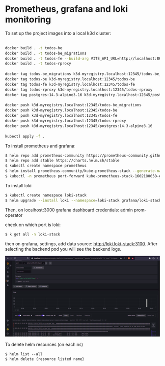 # Prometheus, grafana and loki monitoring 

To set up the project images into a local k3d cluster:

```bash

docker build . -t todos-be
docker build . -t todos-be_migrations
docker build . -t todos-fe --build-arg VITE_API_URL=http://localhost:8081
docker build . -t todos-rproxy

docker tag todos-be_migrations k3d-myregistry.localhost:12345/todos-be_migrations
docker tag todos-be k3d-myregistry.localhost:12345/todos-be           
docker tag todos-fe k3d-myregistry.localhost:12345/todos-fe
docker tag todos-rproxy k3d-myregistry.localhost:12345/todos-rproxy
docker tag postgres:14.3-alpine3.16 k3d-myregistry.localhost:12345/postgres:14.3-alpine3.16 

docker push k3d-myregistry.localhost:12345/todos-be_migrations 
docker push k3d-myregistry.localhost:12345/todos-be
docker push k3d-myregistry.localhost:12345/todos-fe
docker push k3d-myregistry.localhost:12345/todos-rproxy
docker push k3d-myregistry.localhost:12345/postgres:14.3-alpine3.16 

kubectl apply -f .

```

To install prometheus and grafana:

```bash
$ helm repo add prometheus-community https://prometheus-community.github.io/helm-charts
$ helm repo add stable https://charts.helm.sh/stable
$ kubectl create namespace prometheus
$ helm install prometheus-community/kube-prometheus-stack --generate-name --namespace prometheus
$ kubectl -n prometheus port-forward kube-prometheus-stack-1602180058-grafana-59cd48d794-4459m 3000

```

To install loki

```bash
$ kubectl create namespace loki-stack
$ helm upgrade --install loki --namespace=loki-stack grafana/loki-stack

```

Then, on localhost:3000 grafana dashboard credentials:
admin
prom-operator


check on which port is loki:
```bash
$ k get all -n loki-stack
```

then on grafana, settings, add data source: http://loki.loki-stack:3100. After selecting the backend pod you will see the backend logs.

![alt](pic.png)


To delete helm resources (on each ns)
```shell
$ helm list --all
$ helm delete {resource listed name}
``` 
